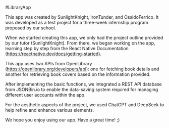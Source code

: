 #LibraryApp

This app was created by SunlightKnight, IronTunder, and OssidoFerrico.
It was developed as a test project for a three-week internship program proposed by our school.

When we started creating this app, we only had the project outline provided by our tutor (SunlightKnight). From there, we began working on the app, learning step by step from the React Native Documentation (https://reactnative.dev/docs/getting-started).

This app uses two APIs from OpenLibrary (https://openlibrary.org/developers/api): one for fetching book details and another for retrieving book covers based on the information provided.

After implementing the basic functions, we integrated a REST API database from JSONBin.io to enable the data-saving system required for managing different user accounts within the app.

For the aesthetic aspects of the project, we used ChatGPT and DeepSeek to help refine and enhance various elements.

We hope you enjoy using our app.
Have a great time! ;)

